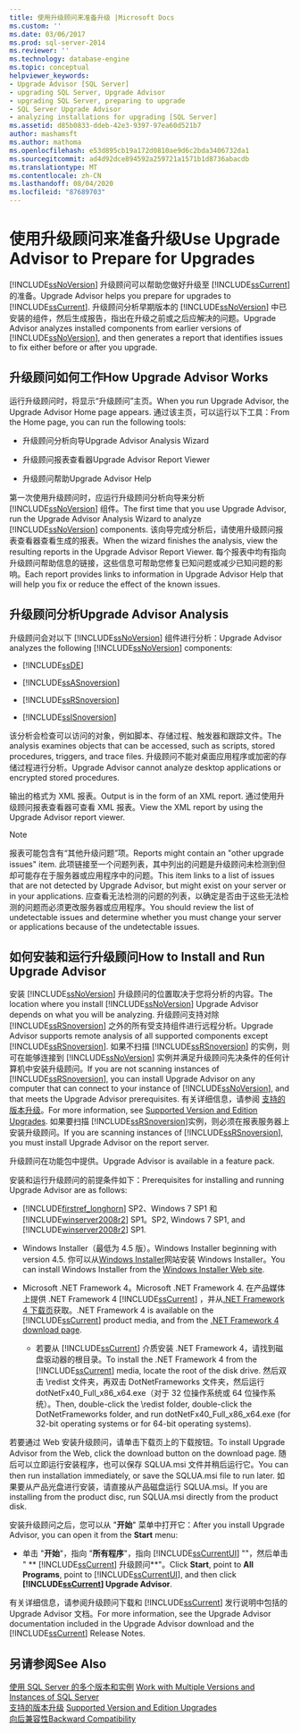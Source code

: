 ```yaml
---
title: 使用升级顾问来准备升级 |Microsoft Docs
ms.custom: ''
ms.date: 03/06/2017
ms.prod: sql-server-2014
ms.reviewer: ''
ms.technology: database-engine
ms.topic: conceptual
helpviewer_keywords:
- Upgrade Advisor [SQL Server]
- upgrading SQL Server, Upgrade Advisor
- upgrading SQL Server, preparing to upgrade
- SQL Server Upgrade Advisor
- analyzing installations for upgrading [SQL Server]
ms.assetid: d85b0833-ddeb-42e3-9397-97ea60d521b7
author: mashamsft
ms.author: mathoma
ms.openlocfilehash: e53d895cb19a172d0810ae9d6c2bda3406732da1
ms.sourcegitcommit: ad4d92dce894592a259721a1571b1d8736abacdb
ms.translationtype: MT
ms.contentlocale: zh-CN
ms.lasthandoff: 08/04/2020
ms.locfileid: "87689703"
---
```

# <a name="use-upgrade-advisor-to-prepare-for-upgrades"></a><span data-ttu-id="014d5-102">使用升级顾问来准备升级</span><span class="sxs-lookup"><span data-stu-id="014d5-102">Use Upgrade Advisor to Prepare for Upgrades</span></span>
  [!INCLUDE[ssNoVersion](../../includes/ssnoversion-md.md)] <span data-ttu-id="014d5-103">升级顾问可以帮助您做好升级至 [!INCLUDE[ssCurrent](../../includes/sscurrent-md.md)] 的准备。</span><span class="sxs-lookup"><span data-stu-id="014d5-103">Upgrade Advisor helps you prepare for upgrades to [!INCLUDE[ssCurrent](../../includes/sscurrent-md.md)].</span></span> <span data-ttu-id="014d5-104">升级顾问分析早期版本的 [!INCLUDE[ssNoVersion](../../includes/ssnoversion-md.md)] 中已安装的组件，然后生成报告，指出在升级之前或之后应解决的问题。</span><span class="sxs-lookup"><span data-stu-id="014d5-104">Upgrade Advisor analyzes installed components from earlier versions of [!INCLUDE[ssNoVersion](../../includes/ssnoversion-md.md)], and then generates a report that identifies issues to fix either before or after you upgrade.</span></span>  
  
## <a name="how-upgrade-advisor-works"></a><span data-ttu-id="014d5-105">升级顾问如何工作</span><span class="sxs-lookup"><span data-stu-id="014d5-105">How Upgrade Advisor Works</span></span>  
 <span data-ttu-id="014d5-106">运行升级顾问时，将显示“升级顾问”主页。</span><span class="sxs-lookup"><span data-stu-id="014d5-106">When you run Upgrade Advisor, the Upgrade Advisor Home page appears.</span></span> <span data-ttu-id="014d5-107">通过该主页，可以运行以下工具：</span><span class="sxs-lookup"><span data-stu-id="014d5-107">From the Home page, you can run the following tools:</span></span>  
  
-   <span data-ttu-id="014d5-108">升级顾问分析向导</span><span class="sxs-lookup"><span data-stu-id="014d5-108">Upgrade Advisor Analysis Wizard</span></span>  
  
-   <span data-ttu-id="014d5-109">升级顾问报表查看器</span><span class="sxs-lookup"><span data-stu-id="014d5-109">Upgrade Advisor Report Viewer</span></span>  
  
-   <span data-ttu-id="014d5-110">升级顾问帮助</span><span class="sxs-lookup"><span data-stu-id="014d5-110">Upgrade Advisor Help</span></span>  
  
 <span data-ttu-id="014d5-111">第一次使用升级顾问时，应运行升级顾问分析向导来分析 [!INCLUDE[ssNoVersion](../../includes/ssnoversion-md.md)] 组件。</span><span class="sxs-lookup"><span data-stu-id="014d5-111">The first time that you use Upgrade Advisor, run the Upgrade Advisor Analysis Wizard to analyze [!INCLUDE[ssNoVersion](../../includes/ssnoversion-md.md)] components.</span></span> <span data-ttu-id="014d5-112">该向导完成分析后，请使用升级顾问报表查看器查看生成的报表。</span><span class="sxs-lookup"><span data-stu-id="014d5-112">When the wizard finishes the analysis, view the resulting reports in the Upgrade Advisor Report Viewer.</span></span> <span data-ttu-id="014d5-113">每个报表中均有指向升级顾问帮助信息的链接，这些信息可帮助您修复已知问题或减少已知问题的影响。</span><span class="sxs-lookup"><span data-stu-id="014d5-113">Each report provides links to information in Upgrade Advisor Help that will help you fix or reduce the effect of the known issues.</span></span>  
  
## <a name="upgrade-advisor-analysis"></a><span data-ttu-id="014d5-114">升级顾问分析</span><span class="sxs-lookup"><span data-stu-id="014d5-114">Upgrade Advisor Analysis</span></span>  
 <span data-ttu-id="014d5-115">升级顾问会对以下 [!INCLUDE[ssNoVersion](../../includes/ssnoversion-md.md)] 组件进行分析：</span><span class="sxs-lookup"><span data-stu-id="014d5-115">Upgrade Advisor analyzes the following [!INCLUDE[ssNoVersion](../../includes/ssnoversion-md.md)] components:</span></span>  
  
-   [!INCLUDE[ssDE](../../includes/ssde-md.md)]  
  
-   [!INCLUDE[ssASnoversion](../../includes/ssasnoversion-md.md)]  
  
-   [!INCLUDE[ssRSnoversion](../../includes/ssrsnoversion-md.md)]  
  
-   [!INCLUDE[ssISnoversion](../../includes/ssisnoversion-md.md)]  
  
 <span data-ttu-id="014d5-116">该分析会检查可以访问的对象，例如脚本、存储过程、触发器和跟踪文件。</span><span class="sxs-lookup"><span data-stu-id="014d5-116">The analysis examines objects that can be accessed, such as scripts, stored procedures, triggers, and trace files.</span></span> <span data-ttu-id="014d5-117">升级顾问不能对桌面应用程序或加密的存储过程进行分析。</span><span class="sxs-lookup"><span data-stu-id="014d5-117">Upgrade Advisor cannot analyze desktop applications or encrypted stored procedures.</span></span>  
  
 <span data-ttu-id="014d5-118">输出的格式为 XML 报表。</span><span class="sxs-lookup"><span data-stu-id="014d5-118">Output is in the form of an XML report.</span></span> <span data-ttu-id="014d5-119">通过使用升级顾问报表查看器可查看 XML 报表。</span><span class="sxs-lookup"><span data-stu-id="014d5-119">View the XML report by using the Upgrade Advisor report viewer.</span></span>  
  
> [!NOTE]  
>  <span data-ttu-id="014d5-120">报表可能包含有“其他升级问题”项。</span><span class="sxs-lookup"><span data-stu-id="014d5-120">Reports might contain an "other upgrade issues" item.</span></span> <span data-ttu-id="014d5-121">此项链接至一个问题列表，其中列出的问题是升级顾问未检测到但却可能存在于服务器或应用程序中的问题。</span><span class="sxs-lookup"><span data-stu-id="014d5-121">This item links to a list of issues that are not detected by Upgrade Advisor, but might exist on your server or in your applications.</span></span> <span data-ttu-id="014d5-122">应查看无法检测的问题的列表，以确定是否由于这些无法检测的问题而必须更改服务器或应用程序。</span><span class="sxs-lookup"><span data-stu-id="014d5-122">You should review the list of undetectable issues and determine whether you must change your server or applications because of the undetectable issues.</span></span>  
  
## <a name="how-to-install-and-run-upgrade-advisor"></a><span data-ttu-id="014d5-123">如何安装和运行升级顾问</span><span class="sxs-lookup"><span data-stu-id="014d5-123">How to Install and Run Upgrade Advisor</span></span>  
 <span data-ttu-id="014d5-124">安装 [!INCLUDE[ssNoVersion](../../includes/ssnoversion-md.md)] 升级顾问的位置取决于您将分析的内容。</span><span class="sxs-lookup"><span data-stu-id="014d5-124">The location where you install [!INCLUDE[ssNoVersion](../../includes/ssnoversion-md.md)] Upgrade Advisor depends on what you will be analyzing.</span></span> <span data-ttu-id="014d5-125">升级顾问支持对除 [!INCLUDE[ssRSnoversion](../../includes/ssrsnoversion-md.md)] 之外的所有受支持组件进行远程分析。</span><span class="sxs-lookup"><span data-stu-id="014d5-125">Upgrade Advisor supports remote analysis of all supported components except [!INCLUDE[ssRSnoversion](../../includes/ssrsnoversion-md.md)].</span></span> <span data-ttu-id="014d5-126">如果不扫描 [!INCLUDE[ssRSnoversion](../../includes/ssrsnoversion-md.md)] 的实例，则可在能够连接到 [!INCLUDE[ssNoVersion](../../includes/ssnoversion-md.md)] 实例并满足升级顾问先决条件的任何计算机中安装升级顾问。</span><span class="sxs-lookup"><span data-stu-id="014d5-126">If you are not scanning instances of [!INCLUDE[ssRSnoversion](../../includes/ssrsnoversion-md.md)], you can install Upgrade Advisor on any computer that can connect to your instance of [!INCLUDE[ssNoVersion](../../includes/ssnoversion-md.md)], and that meets the Upgrade Advisor prerequisites.</span></span> <span data-ttu-id="014d5-127">有关详细信息，请参阅 [支持的版本升级](../../database-engine/install-windows/supported-version-and-edition-upgrades.md)。</span><span class="sxs-lookup"><span data-stu-id="014d5-127">For more information, see [Supported Version and Edition Upgrades](../../database-engine/install-windows/supported-version-and-edition-upgrades.md).</span></span> <span data-ttu-id="014d5-128">如果要扫描 [!INCLUDE[ssRSnoversion](../../includes/ssrsnoversion-md.md)]实例，则必须在报表服务器上安装升级顾问。</span><span class="sxs-lookup"><span data-stu-id="014d5-128">If you are scanning instances of [!INCLUDE[ssRSnoversion](../../includes/ssrsnoversion-md.md)], you must install Upgrade Advisor on the report server.</span></span>  
  
 <span data-ttu-id="014d5-129">升级顾问在功能包中提供。</span><span class="sxs-lookup"><span data-stu-id="014d5-129">Upgrade Advisor is available in a feature pack.</span></span>  
  
 <span data-ttu-id="014d5-130">安装和运行升级顾问的前提条件如下：</span><span class="sxs-lookup"><span data-stu-id="014d5-130">Prerequisites for installing and running Upgrade Advisor are as follows:</span></span>  
  
-   [!INCLUDE[firstref_longhorn](../../includes/firstref-longhorn-md.md)] <span data-ttu-id="014d5-131">SP2、Windows 7 SP1 和 [!INCLUDE[winserver2008r2](../../includes/winserver2008r2-md.md)] SP1。</span><span class="sxs-lookup"><span data-stu-id="014d5-131">SP2, Windows 7 SP1, and [!INCLUDE[winserver2008r2](../../includes/winserver2008r2-md.md)] SP1.</span></span>  
  
-   <span data-ttu-id="014d5-132">Windows Installer（最低为 4.5 版）。</span><span class="sxs-lookup"><span data-stu-id="014d5-132">Windows Installer beginning with version 4.5.</span></span> <span data-ttu-id="014d5-133">你可以从[Windows Installer](https://www.microsoft.com/download/details.aspx?id=8483)网站安装 Windows Installer。</span><span class="sxs-lookup"><span data-stu-id="014d5-133">You can install Windows Installer from the [Windows Installer Web site](https://www.microsoft.com/download/details.aspx?id=8483).</span></span>  
  
-   <span data-ttu-id="014d5-134">Microsoft .NET Framework 4。</span><span class="sxs-lookup"><span data-stu-id="014d5-134">Microsoft .NET Framework 4.</span></span> <span data-ttu-id="014d5-135">在产品媒体上提供 .NET Framework 4 [!INCLUDE[ssCurrent](../../includes/sscurrent-md.md)] ，并从[.NET Framework 4 下载页](https://go.microsoft.com/fwlink/?LinkId=209895)获取。</span><span class="sxs-lookup"><span data-stu-id="014d5-135">.NET Framework 4 is available on the [!INCLUDE[ssCurrent](../../includes/sscurrent-md.md)] product media, and from the [.NET Framework 4 download page](https://go.microsoft.com/fwlink/?LinkId=209895).</span></span>  
  
    -   <span data-ttu-id="014d5-136">若要从 [!INCLUDE[ssCurrent](../../includes/sscurrent-md.md)] 介质安装 .NET Framework 4，请找到磁盘驱动器的根目录。</span><span class="sxs-lookup"><span data-stu-id="014d5-136">To install the .NET Framework 4 from the [!INCLUDE[ssCurrent](../../includes/sscurrent-md.md)] media, locate the root of the disk drive.</span></span> <span data-ttu-id="014d5-137">然后双击 \redist 文件夹，再双击 DotNetFrameworks 文件夹，然后运行 dotNetFx40_Full_x86_x64.exe（对于 32 位操作系统或 64 位操作系统）。</span><span class="sxs-lookup"><span data-stu-id="014d5-137">Then, double-click the \redist folder, double-click the DotNetFrameworks folder, and run dotNetFx40_Full_x86_x64.exe (for 32-bit operating systems or for 64-bit operating systems).</span></span>  
  
 <span data-ttu-id="014d5-138">若要通过 Web 安装升级顾问，请单击下载页上的下载按钮。</span><span class="sxs-lookup"><span data-stu-id="014d5-138">To install Upgrade Advisor from the Web, click the download button on the download page.</span></span> <span data-ttu-id="014d5-139">随后可以立即运行安装程序，也可以保存 SQLUA.msi 文件并稍后运行它。</span><span class="sxs-lookup"><span data-stu-id="014d5-139">You can then run installation immediately, or save the SQLUA.msi file to run later.</span></span> <span data-ttu-id="014d5-140">如果要从产品光盘进行安装，请直接从产品磁盘运行 SQLUA.msi。</span><span class="sxs-lookup"><span data-stu-id="014d5-140">If you are installing from the product disc, run SQLUA.msi directly from the product disk.</span></span>  
  
 <span data-ttu-id="014d5-141">安装升级顾问之后，您可以从 "**开始**" 菜单中打开它：</span><span class="sxs-lookup"><span data-stu-id="014d5-141">After you install Upgrade Advisor, you can open it from the **Start** menu:</span></span>  
  
-   <span data-ttu-id="014d5-142">单击 "**开始**"，指向 "**所有程序**"，指向 [!INCLUDE[ssCurrentUI](../../includes/sscurrentui-md.md)] ""，然后单击 " \*\* [!INCLUDE[ssCurrent](../../includes/sscurrent-md.md)] 升级顾问\*\*"。</span><span class="sxs-lookup"><span data-stu-id="014d5-142">Click **Start**, point to **All Programs**, point to [!INCLUDE[ssCurrentUI](../../includes/sscurrentui-md.md)], and then click **[!INCLUDE[ssCurrent](../../includes/sscurrent-md.md)] Upgrade Advisor**.</span></span>  
  
 <span data-ttu-id="014d5-143">有关详细信息，请参阅升级顾问下载和 [!INCLUDE[ssCurrent](../../includes/sscurrent-md.md)] 发行说明中包括的 Upgrade Advisor 文档。</span><span class="sxs-lookup"><span data-stu-id="014d5-143">For more information, see the Upgrade Advisor documentation included in the Upgrade Advisor download and the [!INCLUDE[ssCurrent](../../includes/sscurrent-md.md)] Release Notes.</span></span>  
  
## <a name="see-also"></a><span data-ttu-id="014d5-144">另请参阅</span><span class="sxs-lookup"><span data-stu-id="014d5-144">See Also</span></span>  
 <span data-ttu-id="014d5-145">[使用 SQL Server 的多个版本和实例](../../../2014/sql-server/install/work-with-multiple-versions-and-instances-of-sql-server.md) </span><span class="sxs-lookup"><span data-stu-id="014d5-145">[Work with Multiple Versions and Instances of SQL Server](../../../2014/sql-server/install/work-with-multiple-versions-and-instances-of-sql-server.md) </span></span>  
 <span data-ttu-id="014d5-146">[支持的版本升级](../../database-engine/install-windows/supported-version-and-edition-upgrades.md) </span><span class="sxs-lookup"><span data-stu-id="014d5-146">[Supported Version and Edition Upgrades](../../database-engine/install-windows/supported-version-and-edition-upgrades.md) </span></span>  
 [<span data-ttu-id="014d5-147">向后兼容性</span><span class="sxs-lookup"><span data-stu-id="014d5-147">Backward Compatibility</span></span>](../../../2014/getting-started/backward-compatibility.md)  
  
  
